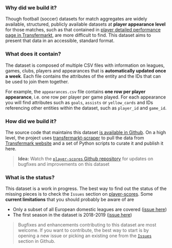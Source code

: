 ### Why did we build it?
Though football (soccer) datasets for match aggregates are widely available, structured, publicly available datasets at **player appearance level** for those matches, such as that contained in [player detailed performance page in Transfermarkt](https://www.transfermarkt.co.uk/sergio-aguero/leistungsdaten/spieler/26399), are more difficult to find. This dataset aims to present that data in an accessible, standard format.

### What does it contain?
The dataset is composed of multiple CSV files with information on leagues, games, clubs, players and appearances that is **automatically updated once a week**. Each file contains the attributes of the entity and the IDs that can be used to join them together.

For example, the `appearances.csv` file contains **one row per player appearance**, i.e. one row per player per game played. For each appearance you will find attributes such as `goals`, `assists` or `yellow_cards` and IDs referencing other entities within the dataset, such as `player_id` and `game_id`.

### How did we build it?
The source code that maintains this dataset [is available in Github](https://github.com/dcaribou/player-scores). On a high level, the project uses [transfermarkt-scraper](https://github.com/dcaribou/transfermarkt-scraper) to pull the data from [Transfermark website](https://www.transfermarkt.co.uk/) and a set of Python scripts to curate it and publish it here.

> **Idea:** Watch the [`player-scores` Github repository](https://github.com/dcaribou/player-scores) for updates on bugfixes and improvements on this dataset

### What is the status?
This dataset is a work in progress. The best way to find out the status of the missing pieces is to check the `Issues` section on [player-scores](https://github.com/dcaribou/player-scores/issues). Some **current limitations** that you should probably be aware of are
* Only a subset of all European domestic leagues are covered ([issue here](https://github.com/dcaribou/player-scores/issues/27))
* The first season in the dataset is 2018-2019 ([issue here](https://github.com/dcaribou/player-scores/issues/12))

> Bugfixes and enhancements contributing to this dataset are most welcome. If you want to contribute, the best way to start is by opening a new issue or picking an existing one from the [`Issues`](https://github.com/dcaribou/player-scores/issues) section in Github.

